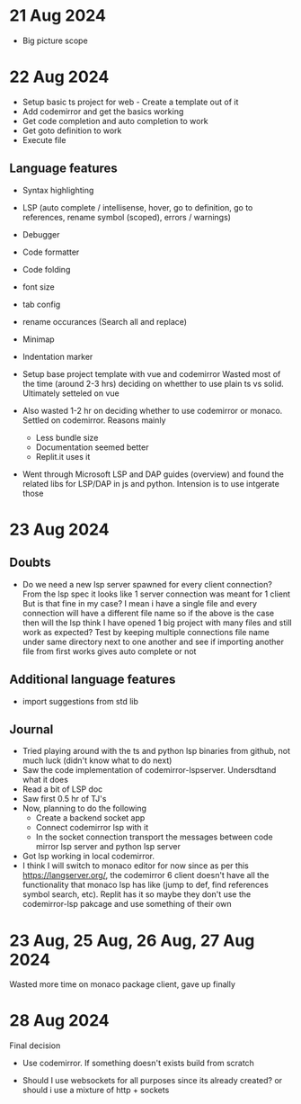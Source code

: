 # 21 Aug 2024
- Big picture scope

# 22 Aug 2024
- Setup basic ts project for web - Create a template out of it
- Add codemirror and get the basics working
- Get code completion and auto completion to work
- Get goto definition to work
- Execute file

## Language features
- Syntax highlighting
- LSP (auto complete / intellisense, hover, go to definition, go to references, rename symbol (scoped), errors / warnings)
- Debugger
- Code formatter
- Code folding
- font size
- tab config
- rename occurances (Search all and replace)
- Minimap
- Indentation marker

- Setup base project template with vue and codemirror
  Wasted most of the time (around 2-3 hrs) deciding on whetther to use plain ts vs solid. Ultimately setteled on vue
- Also wasted 1-2 hr on deciding whether to use codemirror or monaco. Settled on codemirror. Reasons mainly
  - Less bundle size
  - Documentation seemed better
  - Replit.it uses it
- Went through Microsoft LSP and DAP guides (overview) and found the related libs for LSP/DAP in js and python. Intension is to use intgerate those


# 23 Aug 2024
## Doubts
- Do we need a new lsp server spawned for every client connection?
  From the lsp spec it looks like 1 server connection was meant for 1 client
  But is that fine in my case? I mean i have a single file and every connection will have a different file name so if the above is the case then will the lsp think I have opened 1 big project with many files and still work as expected? Test by keeping multiple connections file name under same directory next to one another and see if importing another file from first works gives auto complete or not

## Additional language features
- import suggestions from std lib

## Journal
- Tried playing around with the ts and python lsp binaries from github, not much luck (didn't know what to do next)
- Saw the code implementation of codemirror-lspserver. Undersdtand what it does
- Read a bit of LSP doc
- Saw first 0.5 hr of TJ's 
- Now, planning to do the following
  - Create a backend socket app
  - Connect codemirror lsp with it
  - In the socket connection transport the messages between code mirror lsp server and python lsp server
- Got lsp working in local codemirror.
- I think I will switch to monaco editor for now since as per this https://langserver.org/, the codemirror 6 client doesn't have all the functionality that monaco lsp has like (jump to def, find references symbol search, etc). Replit has it so maybe they don't use the codemirror-lsp pakcage and use something of their own

# 23 Aug, 25 Aug, 26 Aug, 27 Aug 2024
Wasted more time on monaco package client, gave up finally

# 28 Aug 2024
Final decision
- Use codemirror. If something doesn't exists build from scratch


- Should I use websockets for all purposes since its already created? or should i use a mixture of http + sockets